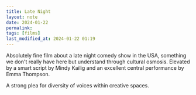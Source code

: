 ```yaml
---
title: Late Night
layout: note
date: 2024-01-22
permalink:
tags: [films]
last_modified_at: 2024-01-22 01:19
---
```


Absolutely fine film about a late night comedy show in the USA, something we don't really have here but understand through cultural osmosis. Elevated by a smart script by Mindy Kailig and an excellent central performance by Emma Thompson. 

A strong plea for diversity of voices within creative spaces. 

 
